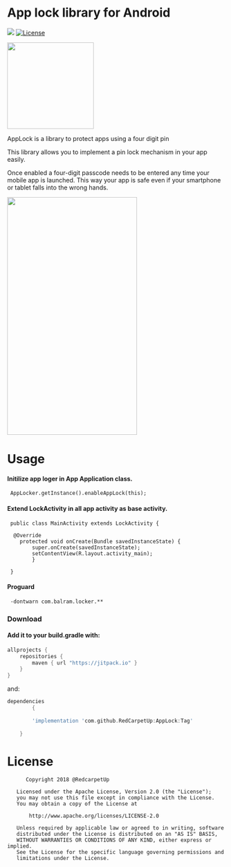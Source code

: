 # App lock library for Android
[![](https://jitpack.io/v/RedCarpetUp/AppLock.svg)](https://jitpack.io/#RedCarpetUp/AppLock)
[![License](http://img.shields.io/:license-apache-blue.svg)](http://www.apache.org/licenses/LICENSE-2.0.html)


<img align="center" src='https://raw.githubusercontent.com/balrampandey19/AppLocker/master/Screen/icon.png' width='200' height='200'/>

AppLock is a library to protect apps using a four digit pin

This library allows you to implement a pin lock mechanism in your app easily.

Once enabled a four-digit passcode needs to be entered any time your mobile app is launched. This way your app is safe even if your smartphone or tablet falls into the wrong hands.


<img align="center" src='https://raw.githubusercontent.com/balrampandey19/AppLocker/master/Screen/screen.png' width='300' height='550'/>

# Usage


#### Initilize app loger in App Application class.

```
 AppLocker.getInstance().enableAppLock(this);
```


#### Extend LockActivity in all app activity as base activity.



```
 public class MainActivity extends LockActivity {
 
  @Override
    protected void onCreate(Bundle savedInstanceState) {
        super.onCreate(savedInstanceState);
        setContentView(R.layout.activity_main);
        }
 
 }
```


#### Proguard

```
 -dontwarn com.balram.locker.**
```


### Download

#### Add it to your build.gradle with:
```gradle
allprojects {
    repositories {
        maven { url "https://jitpack.io" }
    }
}
```
and:

```gradle
dependencies 
        {
	        
      	'implementation 'com.github.RedCarpetUp:AppLock:Tag'
		
	}
```


# License

```
      Copyright 2018 @RedcarpetUp

   Licensed under the Apache License, Version 2.0 (the "License");
   you may not use this file except in compliance with the License.
   You may obtain a copy of the License at

       http://www.apache.org/licenses/LICENSE-2.0

   Unless required by applicable law or agreed to in writing, software
   distributed under the License is distributed on an "AS IS" BASIS,
   WITHOUT WARRANTIES OR CONDITIONS OF ANY KIND, either express or implied.
   See the License for the specific language governing permissions and
   limitations under the License.

```




